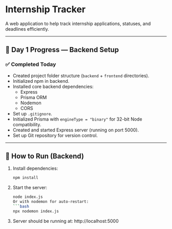 # Internship Tracker

A web application to help track internship applications, statuses, and deadlines efficiently.

---

## 📅 Day 1 Progress — Backend Setup

### ✅ Completed Today
- Created project folder structure (`backend` + `frontend` directories).
- Initialized npm in backend.
- Installed core backend dependencies:
  - Express
  - Prisma ORM
  - Nodemon
  - CORS
- Set up `.gitignore`.
- Initialized Prisma with `engineType = "binary"` for 32-bit Node compatibility.
- Created and started Express server (running on port 5000).
- Set up Git repository for version control.

---

## 🚀 How to Run (Backend)
1. Install dependencies:
   ```bash
   npm install
   
2. Start the server:
   ```bash
   node index.js
   Or with nodemon for auto-restart:
   ```bash
   npx nodemon index.js

3. Server should be running at:
   http://localhost:5000
